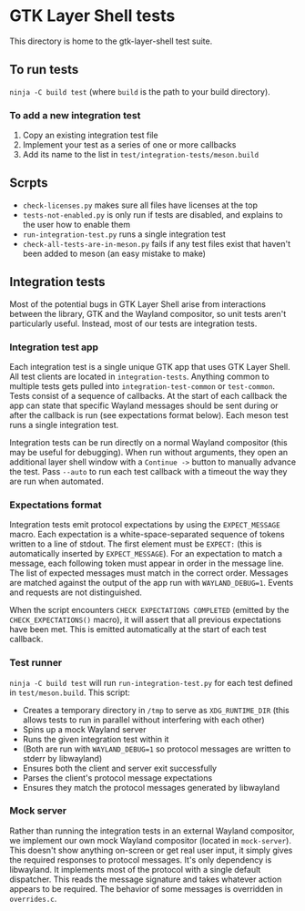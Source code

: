 # GTK Layer Shell tests
This directory is home to the gtk-layer-shell test suite.

## To run tests
`ninja -C build test` (where `build` is the path to your build directory).

### To add a new integration test
1. Copy an existing integration test file
2. Implement your test as a series of one or more callbacks
3. Add its name to the list in `test/integration-tests/meson.build`

## Scrpts
- `check-licenses.py` makes sure all files have licenses at the top
- `tests-not-enabled.py` is only run if tests are disabled, and explains to the user how to enable them
- `run-integration-test.py` runs a single integration test
- `check-all-tests-are-in-meson.py` fails if any test files exist that haven't been added to meson (an easy mistake to make)

## Integration tests
Most of the potential bugs in GTK Layer Shell arise from interactions between the library, GTK and the Wayland compositor, so unit tests aren't particularly useful. Instead, most of our tests are integration tests.

### Integration test app
Each integration test is a single unique GTK app that uses GTK Layer Shell. All test clients are located in `integration-tests`. Anything common to multiple tests gets pulled into `integration-test-common` or `test-common`. Tests consist of a sequence of callbacks. At the start of each callback the app can state that specific Wayland messages should be sent during or after the callback is run (see expectations format below). Each meson test runs a single integration test.

Integration tests can be run directly on a normal Wayland compositor (this may be useful for debugging). When run without arguments, they open an additional layer shell window with a `Continue ->` button to manually advance the test. Pass `--auto` to run each test callback with a timeout the way they are run when automated.

### Expectations format
Integration tests emit protocol expectations by using the `EXPECT_MESSAGE` macro. Each expectation is a white-space-separated sequence of tokens written to a line of stdout. The first element must be `EXPECT:` (this is automatically inserted by `EXPECT_MESSAGE`). For an expectation to match a message, each following token must appear in order in the message line. The list of expected messages must match in the correct order. Messages are matched against the output of the app run with `WAYLAND_DEBUG=1`. Events and requests are not distinguished.

When the script encounters `CHECK EXPECTATIONS COMPLETED` (emitted by the `CHECK_EXPECTATIONS()` macro), it will assert that all previous expectations have been met. This is emitted automatically at the start of each test callback.

### Test runner
`ninja -C build test` will run `run-integration-test.py` for each test defined in `test/meson.build`. This script:
- Creates a temporary directory in `/tmp` to serve as `XDG_RUNTIME_DIR` (this allows tests to run in parallel without interfering with each other)
- Spins up a mock Wayland server
- Runs the given integration test within it
- (Both are run with `WAYLAND_DEBUG=1` so protocol messages are written to stderr by libwayland)
- Ensures both the client and server exit successfully
- Parses the client's protocol message expectations
- Ensures they match the protocol messages generated by libwayland

### Mock server
Rather than running the integration tests in an external Wayland compositor, we implement our own mock Wayland compositor (located in `mock-server`). This doesn't show anything on-screen or get real user input, it simply gives the required responses to protocol messages. It's only dependency is libwayland. It implements most of the protocol with a single default dispatcher. This reads the message signature and takes whatever action appears to be required. The behavior of some messages is overridden in `overrides.c`.
